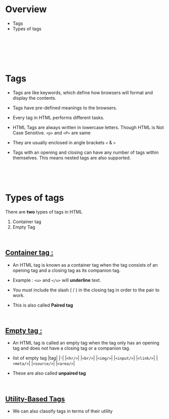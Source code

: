 # Overview

- Tags
- Types of tags

&nbsp;

&nbsp;

&nbsp;

# Tags

- Tags are like keywords, which define how browsers will format and display the contents.

- Tags have pre-defined meanings to the browsers.

- Every tag in HTML performs different tasks.

- HTML Tags are always written in lowercase letters. Though HTML is Not Case Sensitive. `<p>` and `<P>` are same

- They are usually enclosed in angle brackets `<` & `>`

- Tags with an opening and closing can have any number of tags within themselves. This means nested tags are also supported.

&nbsp;

&nbsp;

# Types of tags

There are **two** types of tags in HTML

1. Container tag
2. Empty Tag

&nbsp;

## <u>Container tag : </u>

- An HTML tag is known as a container tag when the tag consists of an opening tag and a closing tag as its companion tag.

- Example : `<u>` and `</u>` will **underline** text.

- You must include the slash ( / ) in the closing tag in order to the pair to work.

- This is also called **Paired tag**

&nbsp;

## <u>Empty tag : </u>

- An HTML tag is called an empty tag when the tag only has an opening tag and does not have a closing tag or a companion tag.

- list of empty tag
  |tag|
  |-|
  |`<hr/>`|
  |`<br/>`|
  |`<img/>`|
  |`<input/>`|
  |`<link/>`|
  |`<meta/>`|
  |`<source/>`|
  |`<area/>`|

- These are also called **unpaired tag**

&nbsp;

## <u>Utility-Based Tags</u>

- We can also classify tags in terms of their utility

<!-- - Refer [learn](../../learn.md) -->
